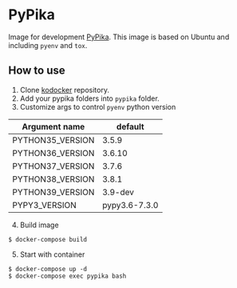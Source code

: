 # PyPika
Image for development [PyPika](https://github.com/kayak/pypika).
This image is based on Ubuntu and including `pyenv` and `tox`.

## How to use
1. Clone [kodocker](https://github.com/lntuition/kodocker) repository.
2. Add your pypika folders into `pypika` folder.
3. Customize args to control `pyenv` python version

|Argument name   |default      |
|----------------|-------------|
|PYTHON35_VERSION|3.5.9        |
|PYTHON36_VERSION|3.6.10       |
|PYTHON37_VERSION|3.7.6        |
|PYTHON38_VERSION|3.8.1        |
|PYTHON39_VERSION|3.9-dev      |
|PYPY3_VERSION   |pypy3.6-7.3.0|

4. Build image
```console
$ docker-compose build
```

5. Start with container
```console
$ docker-compose up -d
$ docker-compose exec pypika bash
```
